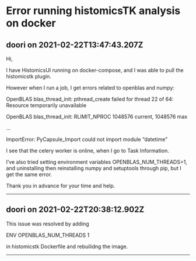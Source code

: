 # Error running histomicsTK analysis on docker

## doori on 2021-02-22T13:47:43.207Z

Hi,  

I have HistomicsUI running on docker\-compose, and I was able to pull the histomicstk plugin.  

However when I run a job, I get errors related to openblas and numpy:


OpenBLAS blas\_thread\_init: pthread\_create failed for thread 22 of 64: Resource temporarily unavailable  

OpenBLAS blas\_thread\_init: RLIMIT\_NPROC 1048576 current, 1048576 max  

…  

ImportError: PyCapsule\_Import could not import module “datetime”


I see that the celery worker is online, when I go to Task Information.  

I’ve also tried setting environment variables OPENBLAS\_NUM\_THREADS\=1, and uninstalling then reinstalling numpy and setuptools through pip, but I get the same error.


Thank you in advance for your time and help.


---

## doori on 2021-02-22T20:38:12.902Z

This issue was resolved by adding


ENV OPENBLAS\_NUM\_THREADS 1


in histomicstk Dockerfile and rebuilidng the image.


---


